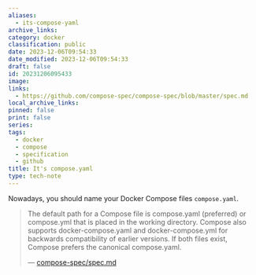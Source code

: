 ```yaml
---
aliases:
  - its-compose-yaml
archive_links: 
category: docker
classification: public
date: 2023-12-06T09:54:33
date_modified: 2023-12-06T09:54:33
draft: false
id: 20231206095433
image: 
links:
  - https://github.com/compose-spec/compose-spec/blob/master/spec.md
local_archive_links: 
pinned: false
print: false
series: 
tags:
  - docker
  - compose
  - specification
  - github
title: It's compose.yaml
type: tech-note
---
```


Nowadays, you should name your Docker Compose files `compose.yaml`.

> The default path for a Compose file is compose.yaml (preferred) or compose.yml that is placed in the working directory. Compose also supports docker-compose.yaml and docker-compose.yml for backwards compatibility of earlier versions. If both files exist, Compose prefers the canonical compose.yaml.
>
> — [compose-spec/spec.md](https://github.com/compose-spec/compose-spec/blob/master/spec.md)

